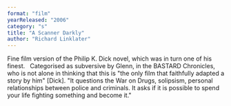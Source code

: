 ```yaml
---
format: "film"
yearReleased: "2006"
category: "s"
title: "A Scanner Darkly"
author: "Richard Linklater"
---
```

Fine film version of the Philip K. Dick novel, which was  in turn one of his finest. 
 
Categorised as subversive by Glenn, in the  BASTARD Chronicles, who is not alone in  thinking that this is "the only film that faithfully adapted a story by him"  [Dick]. "It questions the War on Drugs, solipsism, personal relationships  between police and criminals. It asks if it is possible to spend your life  fighting something and become it."